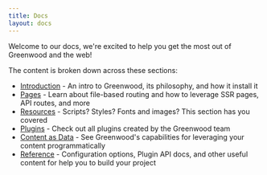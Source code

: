 ```yaml
---
title: Docs
layout: docs
---
```


<app-heading-box heading="Docs">
  <p>Welcome to our docs, we're excited to help you get the most out of Greenwood and the web!</p>
</app-heading-box>

The content is broken down across these sections:

- [Introduction](/docs/introduction/) - An intro to Greenwood, its philosophy, and how it install it
- [Pages](/docs/hosting/) - Learn about file-based routing and how to leverage SSR pages, API routes, and more
- [Resources](/docs/resources/) - Scripts? Styles? Fonts and images? This section has you covered
- [Plugins](/docs/plugins/) - Check out all plugins created by the Greenwood team
- [Content as Data](/docs/content-as-data/) - See Greenwood's capabilities for leveraging your content programmatically
- [Reference](/docs/reference/) - Configuration options, Plugin API docs, and other useful content for help you to build your project
